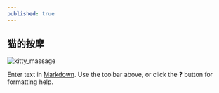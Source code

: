 ```yaml
---
published: true
---
```


## 猫的按摩

![kitty_massage](http://45.media.tumblr.com/tumblr_m0snswMAV71qjbsw8o1_500.gif)

Enter text in [Markdown](http://daringfireball.net/projects/markdown/). Use the toolbar above, or click the **?** button for formatting help.
